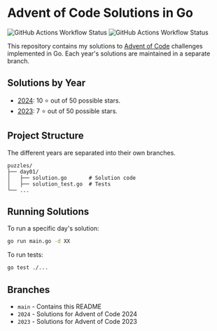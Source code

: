 # Advent of Code Solutions in Go
![GitHub Actions Workflow Status](https://img.shields.io/github/actions/workflow/status/martindotexe/AoC/go.yml?branch=2024&style=flat&logo=adventofcode&logoSize=auto&label=2024&labelColor=%230E0E24)
![GitHub Actions Workflow Status](https://img.shields.io/github/actions/workflow/status/martindotexe/AoC/go.yml?branch=2023&style=flat&logo=adventofcode&logoSize=auto&label=2023&labelColor=%230E0E24)

This repository contains my solutions to [Advent of Code](https://adventofcode.com/) challenges implemented in Go. 
Each year's solutions are maintained in a separate branch.

## Solutions by Year

- [2024](https://github.com/martindotexe/AoC/tree/2024): 10 ⭐ out of 50 possible stars.
- [2023](https://github.com/martindotexe/AoC/tree/2023): 7 ⭐ out of 50 possible stars.

## Project Structure

The different years are separated into their own branches. 
```
puzzles/
├── day01/
│   ├── solution.go       # Solution code
│   ├── solution_test.go  # Tests
└── ...
```

## Running Solutions

To run a specific day's solution:

```bash
go run main.go -d XX
```

To run tests:

```bash
go test ./...
```

## Branches

- `main` - Contains this README
- `2024` - Solutions for Advent of Code 2024
- `2023` - Solutions for Advent of Code 2023
